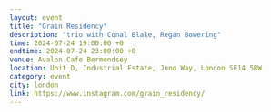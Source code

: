 ```yaml
---
layout: event
title: "Grain Residency"
description: "trio with Conal Blake, Regan Bowering"
time: 2024-07-24 19:00:00 +0
endtime: 2024-07-24 23:00:00 +0
venue: Avalon Cafe Bermondsey
location: Unit D, Industrial Estate, Juno Way, London SE14 5RW
category: event
city: london
link: https://www.instagram.com/grain_residency/
---
```

